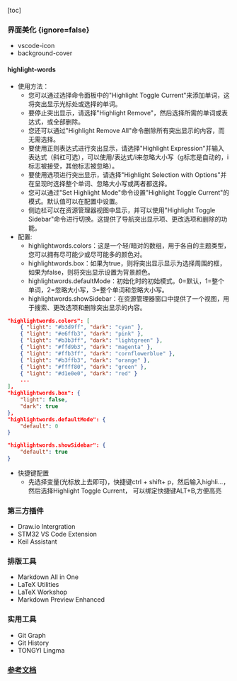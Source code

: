 [toc]

### 界面美化 {ignore=false}
- vscode-icon
- background-cover
#### highlight-words
- 使用方法：
  - 您可以通过选择命令面板中的"Highlight Toggle Current"来添加单词，这将突出显示光标处或选择的单词。
  - 要停止突出显示，请选择"Highlight Remove"，然后选择所需的单词或表达式，或全部删除。
  - 您还可以通过"Highlight Remove All"命令删除所有突出显示的内容，而无需选择。
  - 要使用正则表达式进行突出显示，请选择"Highlight Expression"并输入表达式（斜杠可选），可以使用/表达式/i来忽略大小写（g标志是自动的，i标志被接受，其他标志被忽略）。
  - 要使用选项进行突出显示，请选择"Highlight Selection with Options"并在呈现时选择整个单词、忽略大小写或两者都选择。
  - 您可以通过"Set Highlight Mode"命令设置"Highlight Toggle Current"的模式。默认值可以在配置中设置。
  - 侧边栏可以在资源管理器视图中显示，并可以使用"Highlight Toggle Sidebar"命令进行切换。这提供了导航突出显示项、更改选项和删除的功能。
- 配置:
  - highlightwords.colors：这是一个轻/暗对的数组，用于各自的主题类型，您可以拥有尽可能少或尽可能多的颜色对。
  - highlightwords.box：如果为true，则将突出显示显示为选择周围的框，如果为false，则将突出显示设置为背景颜色。
  - highlightwords.defaultMode：初始化时的初始模式。0=默认，1=整个单词，2=忽略大小写，3=整个单词和忽略大小写。
  - highlightwords.showSidebar：在资源管理器窗口中提供了一个视图，用于搜索、更改选项和删除突出显示的内容。
```json
"highlightwords.colors": [
    { "light": "#b3d9ff", "dark": "cyan" },
    { "light": "#e6ffb3", "dark": "pink" },
    { "light": "#b3b3ff", "dark": "lightgreen" },
    { "light": "#ffd9b3", "dark": "magenta" },
    { "light": "#ffb3ff", "dark": "cornflowerblue" },
    { "light": "#b3ffb3", "dark": "orange" },
    { "light": "#ffff80", "dark": "green" },
    { "light": "#d1e0e0", "dark": "red" }                                        
    ...
],
"highlightwords.box": {
    "light": false,
    "dark": true
},
"highlightwords.defaultMode": {
    "default": 0
}

"highlightwords.showSidebar": {
    "default": true
}

```
- 快捷键配置
  - 先选择变量(光标放上去即可)，快捷键ctrl + shift+ p，然后输入highli…，然后选择Highlight Toggle Current，
  可以绑定快捷键ALT+B,方便高亮
  

### 第三方插件
- Draw.io Intergration
- STM32 VS Code Extension
- Keil Assistant

### 排版工具
- Markdown All in One
- LaTeX Utilities
- LaTeX Workshop
- Markdown Preview Enhanced

### 实用工具
- Git Graph
- Git History
- TONGYI Lingma



### [参考文档](https://blog.csdn.net/Dontla/article/details/131515569)

